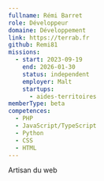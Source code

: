 ```yaml
---
fullname: Rémi Barret
role: Développeur
domaine: Développement
link: https://terrab.fr
github: Remi81
missions:
  - start: 2023-09-19
    end: 2026-01-30
    status: independent
    employer: Malt
    startups:
      - aides-territoires
memberType: beta
competences:
  - PHP
  - JavaScript/TypeScript
  - Python
  - CSS
  - HTML
---
```

Artisan du web